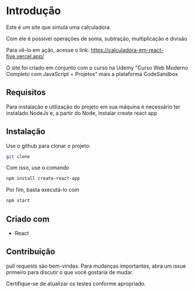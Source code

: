 # Introdução

Este é um site que simula uma calculadora.

Com ele é possível operações de soma, subtração, multiplicação e divisão

Para vê-lo em ação, acesse o link: https://calculadora-em-react-five.vercel.app/

O site foi criado em conjunto com o curso na Udemy "Curso Web Moderno Completo com JavaScript + Projetos" mais a plataforma CodeSandbox

## Requisitos
Para instalação e utilização do projeto em sua máquina é necessário ter instalado NodeJs e, a partir do Node, instalar create react app

## Instalação

Use o github para clonar o projeto:

```bash
git clone
```
Com isso, use o comando

```bash
npm install create-react-app
```

Por fim, basta executá-lo com

```bash
npm start
```

## Criado com

- React

## Contribuição

pull requests são bem-vindas. Para mudanças importantes, abra um issue primeiro
para discutir o que você gostaria de mudar.

Certifique-se de atualizar os testes conforme apropriado.

